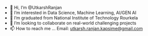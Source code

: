 - 👋 Hi, I’m @UtkarshRanjan
- 👀 I’m interested in Data Science, Machine Learning, AI/GEN AI
- 🌱 I’m graduated from National Institute of Technology Rourkela
- 💞️ I’m looking to collaborate on real-world challenging projects
- 📫 How to reach me ... Email: utkarsh.ranjan.kapsime@gmail.com

<!---
UtkarshRanjan07/UtkarshRanjan07 is a ✨ special ✨ repository because its `README.md` (this file) appears on your GitHub profile.
You can click the Preview link to take a look at your changes.
--->
